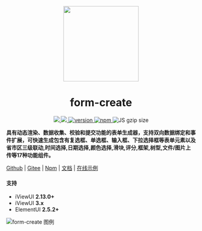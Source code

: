  <p align="center">
    <a href="https://github.com/xaboy/form-create">
        <img width="200" src="http://file.lotkk.com/form-create.png?3">
    </a>
</p>
<h1 align="center">form-create</h1>
<p align="center">
  <a href="https://github.com/xaboy/form-create/blob/master/LICENSE">
    <img src="https://img.shields.io/badge/License-MIT-yellow.svg" />
  </a>
  <a href="https://github.com/xaboy">
    <img src="https://img.shields.io/badge/Author-xaboy-blue.svg" />
  </a>
  <a href="https://www.npmjs.com/package/form-create">
    <img src="https://badge.fury.io/js/form-create.svg" alt="version" />
  </a>
  <a href="https://www.npmjs.com/package/form-create">
    <img src="https://img.shields.io/npm/dt/form-create.svg" alt="npm" />
  </a>
  <img src="http://img.badgesize.io/https://cdn.jsdelivr.net/gh/xaboy/form-create/dist/form-create.min.js?compression=gzip&amp;label=gzip%20size&amp;style=flat-square" alt="JS gzip size">
</p>


**具有动态渲染、数据收集、校验和提交功能的表单生成器，支持双向数据绑定和事件扩展，可快速生成包含有复选框、单选框、输入框、下拉选择框等表单元素以及省市区三级联动,时间选择,日期选择,颜色选择,滑块,评分,框架,树型,文件/图片上传等17种功能组件。**

[Github](https://github.com/xaboy/form-create) | [Gitee](https://gitee.com/xaboy/form-create) | [Npm](https://www.npmjs.com/package/form-create) | [文档](http://www.form-create.com/) | [在线示例](http://www.form-create.com/guide/demo.html)  

#### 支持

- iViewUI **2.13.0+**
- iViewUI **3.x**
- ElementUI **2.5.2+**

![form-create 图例](https://raw.githubusercontent.com/xaboy/form-create/dev/images/sample110.jpg?1)
